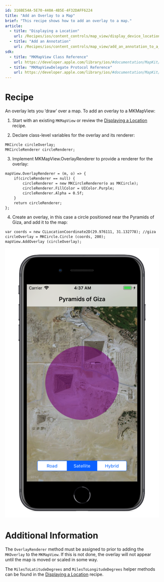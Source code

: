 ```yaml
---
id: 316BE54A-5E70-440A-4B5E-4F32DAFF6224
title: "Add an Overlay to a Map"
brief: "This recipe shows how to add an overlay to a map."
article:
  - title: "Displaying a Location" 
    url: /Recipes/ios/content_controls/map_view/display_device_location
  - title: "Add an Annotation" 
    url: /Recipes/ios/content_controls/map_view/add_an_annotation_to_a_map
sdk:
  - title: "MKMapView Class Reference" 
    url: https://developer.apple.com/library/ios/#documentation/MapKit/Reference/MKMapView_Class/MKMapView/MKMapView.html
  - title: "MKMapViewDelegate Protocol Reference" 
    url: https://developer.apple.com/library/ios/#documentation/MapKit/Reference/MKMapViewDelegate_Protocol/MKMapViewDelegate/MKMapViewDelegate.html
---
```


<a name="Recipe" class="injected"></a>


# Recipe

An overlay lets you ‘draw’ over a map. To add an overlay to a
MKMapView:

1. Start with an existing `MKMapView` or review the  [Displaying a Location](/Recipes/ios/content_controls/map_view/display_device_location) recipe. </li>

<ol start="2">
	<li>Declare class-level variables for the overlay and its renderer:</li>
</ol>

```
MKCircle circleOverlay;
MKCircleRenderer circleRenderer;
```

<ol start="3">
	<li>Implement MKMapView.OverlayRenderer to provide a renderer for the overlay: </li>
</ol>

```
mapView.OverlayRenderer = (m, o) => {
    if(circleRenderer == null) {
        circleRenderer = new MKCircleRenderer(o as MKCircle);
        circleRenderer.FillColor = UIColor.Purple;
        circleRenderer.Alpha = 0.5f;
    }
    return circleRenderer;
};
```

<ol start="4">
	<li>Create an overlay, in this case a circle positioned near the Pyramids of Giza, and add it to the map: </li>
</ol>

```
var coords = new CLLocationCoordinate2D(29.976111, 31.132778); //giza
circleOverlay = MKCircle.Circle (coords, 200);
mapView.AddOverlay (circleOverlay);
```

 ![](Images/MapOverlay.png)

 <a name="Additional_Information" class="injected"></a>


# Additional Information

The `OverlayRenderer` method must be assigned to prior to adding the `MKOverlay` to the `MKMapView`. If this is not done, the overlay will not appear until the map is moved or scaled in some way.

The `MilesToLatitudeDegrees` and `MilesToLongitudeDegrees` helper methods can be
found in the [Displaying a Location](/Recipes/ios/content_controls/map_view/display_device_location) recipe.

